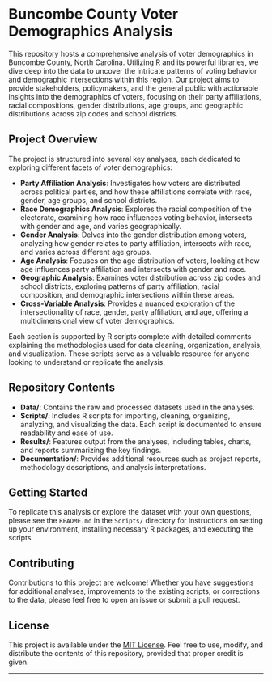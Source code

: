 # Buncombe County Voter Demographics Analysis

This repository hosts a comprehensive analysis of voter demographics in Buncombe County, North Carolina. Utilizing R and its powerful libraries, we dive deep into the data to uncover the intricate patterns of voting behavior and demographic intersections within this region. Our project aims to provide stakeholders, policymakers, and the general public with actionable insights into the demographics of voters, focusing on their party affiliations, racial compositions, gender distributions, age groups, and geographic distributions across zip codes and school districts.

## Project Overview

The project is structured into several key analyses, each dedicated to exploring different facets of voter demographics:

- **Party Affiliation Analysis**: Investigates how voters are distributed across political parties, and how these affiliations correlate with race, gender, age groups, and school districts.
- **Race Demographics Analysis**: Explores the racial composition of the electorate, examining how race influences voting behavior, intersects with gender and age, and varies geographically.
- **Gender Analysis**: Delves into the gender distribution among voters, analyzing how gender relates to party affiliation, intersects with race, and varies across different age groups.
- **Age Analysis**: Focuses on the age distribution of voters, looking at how age influences party affiliation and intersects with gender and race.
- **Geographic Analysis**: Examines voter distribution across zip codes and school districts, exploring patterns of party affiliation, racial composition, and demographic intersections within these areas.
- **Cross-Variable Analysis**: Provides a nuanced exploration of the intersectionality of race, gender, party affiliation, and age, offering a multidimensional view of voter demographics.

Each section is supported by R scripts complete with detailed comments explaining the methodologies used for data cleaning, organization, analysis, and visualization. These scripts serve as a valuable resource for anyone looking to understand or replicate the analysis.

## Repository Contents

- **Data/**: Contains the raw and processed datasets used in the analyses.
- **Scripts/**: Includes R scripts for importing, cleaning, organizing, analyzing, and visualizing the data. Each script is documented to ensure readability and ease of use.
- **Results/**: Features output from the analyses, including tables, charts, and reports summarizing the key findings.
- **Documentation/**: Provides additional resources such as project reports, methodology descriptions, and analysis interpretations.

## Getting Started

To replicate this analysis or explore the dataset with your own questions, please see the `README.md` in the `Scripts/` directory for instructions on setting up your environment, installing necessary R packages, and executing the scripts.

## Contributing

Contributions to this project are welcome! Whether you have suggestions for additional analyses, improvements to the existing scripts, or corrections to the data, please feel free to open an issue or submit a pull request.

## License

This project is available under the [MIT License](LICENSE). Feel free to use, modify, and distribute the contents of this repository, provided that proper credit is given.

---
